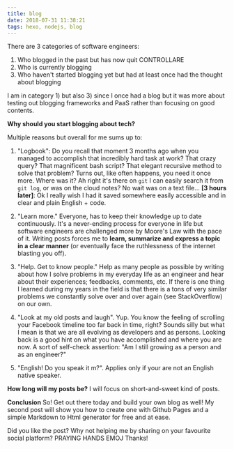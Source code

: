 ```yaml
---
title: blog
date: 2018-07-31 11:38:21
tags: hexo, nodejs, blog
---
```


There are 3 categories of software engineers:
1) Who blogged in the past but has now quit CONTROLLARE
2) Who is currently blogging
3) Who haven't started blogging yet but had at least once had the thought about blogging
<!-- more -->
I am in category 1) but also 3) since I once had a blog but it was more about testing out blogging 
frameworks and PaaS rather than focusing on good contents.

**Why should you start blogging about tech?**

Multiple reasons but overall for me sums up to:

1) "Logbook": Do you recall that moment 3 months ago when you managed to accomplish that incredibly 
   hard task at work? That crazy query? That magnificent bash script? That elegant recursive method to solve that problem?
   Turns out, like often happens, you need it once more. Where was it? Ah right it's there on `git` I can easily
   search it from `git log`, or was on the cloud notes? No wait was on a text file...
   __[3 hours later]__: Ok I really wish I had it saved somewhere easily accessible and in clear and plain English + code.
   
2) "Learn more." Everyone, has to keep their knowledge up to date continuously.
   It's a never-ending process for everyone in life but software engineers are challenged more by Moore's Law 
   with the pace of it. Writing posts forces me to **learn, summarize and express a topic in a clear manner** 
   (or eventually face the ruthlessness of the internet blasting you off).
  
3) "Help. Get to know people." Help as many people as possible by writing about how I solve problems in my everyday 
   life as an engineer and hear about their experiences; feedbacks, comments, etc. 
   If there is one thing I learned during my years in the field is that there is a tons of very similar problems we constantly 
   solve over and over again (see StackOverflow) on our own.
   
4) "Look at my old posts and laugh". Yup. You know the feeling of scrolling your Facebook timeline too far back in time, right?
   Sounds silly but what I mean is that we are all evolving as developers and as persons. Looking back is a good hint on 
   what you have accomplished and where you are now. A sort of self-check assertion: "Am I still growing as a
   person and as an engineer?"
  
5) "English! Do you speak it m?". Applies only if your are not an English native speaker.
   
**How long will my posts be?**
I will focus on short-and-sweet kind of posts.

**Conclusion**
So! Get out there today and build your own blog as well!
My second post will show you how to create one with Github Pages and a simple Markdown to Html generator for free and at ease.

Did you like the post? Why not helping me by sharing on your favourite social platform? PRAYING HANDS EMOJ Thanks!



   
   
